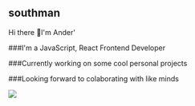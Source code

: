 ## southman
Hi there 👋I'm Ander'


###I'm a JavaScript, React Frontend Developer 

###Currently working on some cool personal projects

###Looking forward to colaborating with like minds

![](https://media.giphy.com/media/3E2cPlvPv37TkNPmNk/giphy.gif)





